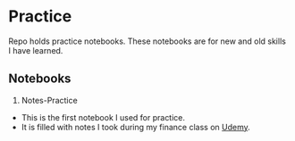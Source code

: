 # Practice
Repo holds practice notebooks. These notebooks are for new and old skills I have learned.
## Notebooks
1. Notes-Practice
 - This is the first notebook I used for practice.
 - It is filled with notes I took during my finance class on [Udemy](https://www.udemy.com/course/python-for-finance-investment-fundamentals-data-analytics/).
